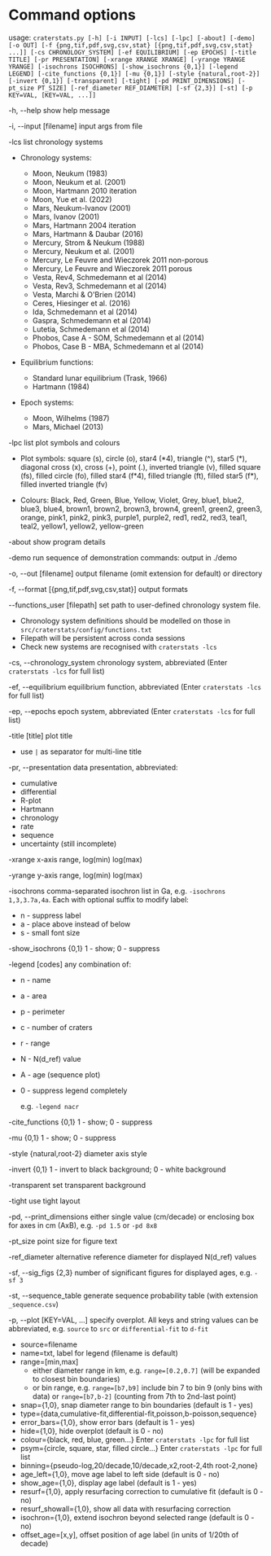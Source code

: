 
# Command options

usage: `craterstats.py [-h] [-i INPUT] [-lcs] [-lpc] [-about] [-demo] [-o OUT] [-f {png,tif,pdf,svg,csv,stat} [{png,tif,pdf,svg,csv,stat} ...]] [-cs CHRONOLOGY_SYSTEM] [-ef EQUILIBRIUM] [-ep EPOCHS] [-title TITLE]
                      [-pr PRESENTATION] [-xrange XRANGE XRANGE] [-yrange YRANGE YRANGE] [-isochrons ISOCHRONS] [-show_isochrons {0,1}] [-legend LEGEND] [-cite_functions {0,1}] [-mu {0,1}] [-style {natural,root-2}] [-invert {0,1}] [-transparent] [-tight]
                      [-pd PRINT_DIMENSIONS] [-pt_size PT_SIZE] [-ref_diameter REF_DIAMETER] [-sf {2,3}] [-st] [-p KEY=VAL, [KEY=VAL, ...]]`


-h, --help            show help message

-i, --input [filename]   input args from file

-lcs                  list chronology systems

- Chronology systems:
  - Moon, Neukum (1983)
  - Moon, Neukum et al. (2001)
  - Moon, Hartmann 2010 iteration
  - Moon, Yue et al. (2022)
  - Mars, Neukum-Ivanov (2001)
  - Mars, Ivanov (2001)
  - Mars, Hartmann 2004 iteration
  - Mars, Hartmann & Daubar (2016)
  - Mercury, Strom & Neukum (1988)
  - Mercury, Neukum et al. (2001)
  - Mercury, Le Feuvre and Wieczorek 2011 non-porous
  - Mercury, Le Feuvre and Wieczorek 2011 porous
  - Vesta, Rev4, Schmedemann et al (2014)
  - Vesta, Rev3, Schmedemann et al (2014)
  - Vesta, Marchi & O'Brien (2014)
  - Ceres, Hiesinger et al. (2016)
  - Ida, Schmedemann et al (2014)
  - Gaspra, Schmedemann et al (2014)
  - Lutetia, Schmedemann et al (2014)
  - Phobos, Case A - SOM, Schmedemann et al (2014)
  - Phobos, Case B - MBA, Schmedemann et al (2014)
  

- Equilibrium functions: 
  - Standard lunar equilibrium (Trask, 1966)
  - Hartmann (1984)
  

- Epoch systems:
  - Moon, Wilhelms (1987)
  - Mars, Michael (2013)


-lpc                  list plot symbols and colours

- Plot symbols:
square (s), circle (o), star4 (\*4), triangle (^), star5 (\*), diagonal cross (x), cross (+), point (.), inverted triangle (v), filled square (fs), filled circle (fo), filled star4 (f*4), filled triangle (ft), filled star5 (f\*), filled inverted triangle
 (fv)


- Colours:
Black, Red, Green, Blue, Yellow, Violet, Grey, blue1, blue2, blue3, blue4, brown1, brown2, brown3, brown4, green1, green2, green3, orange, pink1, pink2, pink3, purple1, purple2, red1, red2, red3, teal1, teal2, yellow1, yellow2, yellow-green


-about                show program details

-demo                 run sequence of demonstration commands: output in ./demo

-o, --out [filename]   output filename (omit extension for default) or directory

-f, --format [{png,tif,pdf,svg,csv,stat}] 
                output formats

--functions_user [filepath] set path to user-defined chronology system file.

- Chronology system definitions should be modelled on those in `src/craterstats/config/functions.txt`
- Filepath will be persistent across conda sessions
- Check new systems are recognised with `craterstats -lcs`


-cs, --chronology_system 
                    chronology system, abbreviated (Enter `craterstats -lcs` for full list)

-ef, --equilibrium 
                    equilibrium function, abbreviated (Enter `craterstats -lcs` for full list)

-ep, --epochs
                    epoch system, abbreviated (Enter `craterstats -lcs` for full list)

-title [title]        plot title

- use `|` as separator for multi-line title

-pr, --presentation   data presentation, abbreviated: 
  
  - cumulative
  - differential
  - R-plot
  - Hartmann
  - chronology
  - rate
  - sequence
  - uncertainty (still incomplete)


-xrange 
                    x-axis range, log(min) log(max)

-yrange
                    y-axis range, log(min) log(max)

-isochrons comma-separated isochron list in Ga, e.g. `-isochrons 1,3,3.7a,4a`.
                    Each with optional suffix to modify label: 
  - n - suppress label
  - a - place above instead of below
  - s - small font size

-show_isochrons {0,1}
                    1 - show; 0 - suppress

-legend [codes]       any combination of: 
  
  - n - name
  - a - area 
  - p - perimeter 
  - c - number of craters
  - r - range
  - N - N(d_ref) value
  - A - age (sequence plot)
  - 0 - suppress legend completely

      e.g. `-legend nacr`


-cite_functions {0,1}
                    1 - show; 0 - suppress

-mu {0,1}             1 - show; 0 - suppress

-style {natural,root-2}
                    diameter axis style

-invert {0,1}         1 - invert to black background; 0 - white background

-transparent          set transparent background

-tight                use tight layout

-pd, --print_dimensions 
                    either single value (cm/decade) or enclosing box for axes in cm (AxB), e.g. `-pd 1.5` or `-pd 8x8`

-pt_size              point size for figure text

-ref_diameter 
                    alternative reference diameter for displayed N(d_ref) values

-sf, --sig_figs {2,3}
                    number of significant figures for displayed ages, e.g. `-sf 3`

-st, --sequence_table
                    generate sequence probability table (with extension `_sequence.csv`)

-p, --plot [KEY=VAL, ...]
                    specify overplot. All keys and string values can be abbreviated, e.g. `source` to `src` or  `differential-fit` to `d-fit` 
                        
  - source=filename
  - name=txt, label for legend (filename is default)
  - range=[min,max]
    - either diameter range in km, e.g. `range=[0.2,0.7]` (will be expanded to closest bin boundaries)
    - or bin range, e.g. `range=[b7,b9]` include bin 7 to bin 9 (only bins with data) or `range=[b7,b-2]` (counting from 7th to 2nd-last point)
  - snap={1,0}, snap diameter range to bin boundaries (default is 1 - yes)
  - type={data,cumulative-fit,differential-fit,poisson,b-poisson,sequence}
  - error_bars={1,0}, show error bars (default is 1 - yes)
  - hide={1,0}, hide overplot (default is 0 - no)
  - colour={black, red, blue, green...} Enter `craterstats -lpc` for full list
  - psym={circle, square, star, filled circle...} Enter `craterstats -lpc` for full list
  - binning={pseudo-log,20/decade,10/decade,x2,root-2,4th root-2,none}
  - age_left={1,0}, move age label to left side (default is 0 - no)
  - show_age={1,0}, display age label (default is 1 - yes)
  - resurf={1,0}, apply resurfacing correction to cumulative fit (default is 0 - no)
  - resurf_showall={1,0}, show all data with resurfacing correction
  - isochron={1,0}, extend isochron beyond selected range (default is 0 - no)
  - offset_age=[x,y], offset position of age label (in units of 1/20th of decade)
